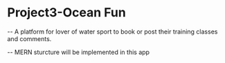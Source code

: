 # Project3-Ocean Fun

-- A platform for lover of water sport to book or post their training classes and comments.

-- MERN sturcture will be implemented in this app

